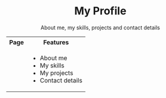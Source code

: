 <h1 align="center">My Profile</h1>

<p align="center">About me, my skills, projects and contact details</p>

<table width="100%">
  <tr>
    <th>Page</th>
    <th>Features</th>
  </tr>
  <tr>
    <td><img src="https://res.cloudinary.com/dmadox5xe/image/upload/v1547728514/Profile/screencapture-minhpham-me-2019-01-17-13_34_55.png" alt=""></td>
    <td>
      <ul>
        <li>About me</li>
        <li>My skills</li>
        <li>My projects</li>
        <li>Contact details</li>
      </ul>
    </td>
  </tr>
</table>

